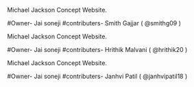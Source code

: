 Michael Jackson Concept Website. 

#Owner- 
  Jai soneji
#contributers-
  Smith Gajjar ( @smithg09 ) 
  
  
Michael Jackson Concept Website. 

#Owner- 
  Jai soneji
#contributers-
 Hrithik Malvani ( @hrithik20 ) 
  
Michael Jackson Concept Website. 

#Owner- 
  Jai soneji
#contributers-
Janhvi Patil ( @janhvipatil18 )
  
  
